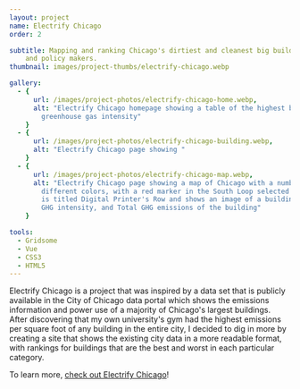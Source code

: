 ```yaml
---
layout: project
name: Electrify Chicago
order: 2

subtitle: Mapping and ranking Chicago's dirtiest and cleanest big buildings to inform citizens
    and policy makers.
thumbnail: images/project-thumbs/electrify-chicago.webp

gallery:
  - {
      url: /images/project-photos/electrify-chicago-home.webp,
      alt: "Electrify Chicago homepage showing a table of the highest buildings in Chicago by
        greenhouse gas intensity"
    }
  - {
      url: /images/project-photos/electrify-chicago-building.webp,
      alt: "Electrify Chicago page showing "
    }
  - {
      url: /images/project-photos/electrify-chicago-map.webp,
      alt: "Electrify Chicago page showing a map of Chicago with a number of map markers of
        different colors, with a red marker in the South Loop selected and showing a tooltip that
        is titled Digital Printer's Row and shows an image of a building along with the square footage,
        GHG intensity, and Total GHG emissions of the building"
    }

tools:
  - Gridsome
  - Vue
  - CSS3
  - HTML5
---
```


Electrify Chicago is a project that was inspired by a data set that is publicly available in the City
of Chicago data portal which shows the emissions information and power use of a majority of Chicago's
largest buildings. After discovering that my own university's gym had the highest emissions per
square foot of any building in the entire city, I decided to dig in more by creating a site that
shows the existing city data in a more readable format, with rankings for buildings that are the
best and worst in each particular category.

To learn more, <a href='https://electrifychicago.net'>check out Electrify Chicago</a>!
